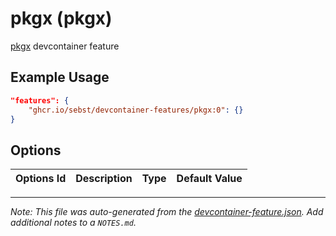 
# pkgx (pkgx)

[pkgx](https://pkgx.dev) devcontainer feature

## Example Usage

```json
"features": {
    "ghcr.io/sebst/devcontainer-features/pkgx:0": {}
}
```

## Options

| Options Id | Description | Type | Default Value |
|-----|-----|-----|-----|




---

_Note: This file was auto-generated from the [devcontainer-feature.json](https://github.com/sebst/devcontainer-features/blob/main/features/pkgx/devcontainer-feature.json).  Add additional notes to a `NOTES.md`._
